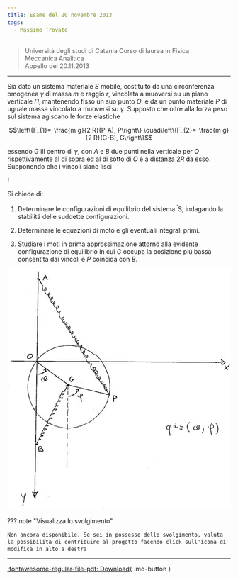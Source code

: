```yaml
---
title: Esame del 20 novembre 2013
tags:
  - Massimo Trovato
---
```


>Università degli studi di Catania Corso di laurea in Fisica<br> Meccanica Analitica<br> Appello del 20.11.2013

---

Sia dato un sistema materiale $S$ mobile, costituito da una
circonferenza omogenea $\gamma$ di massa $m$ e raggio $r$, vincolata a
muoversi su un piano verticale $\Pi$, mantenendo fisso un suo punto $O$,
e da un punto materiale $P$ di uguale massa vincolato a muoversi su
$\gamma$. Supposto che oltre alla forza peso sul sistema agiscano le
forze elastiche

$$\left\{F_{1}=-\frac{m g}{2 R}(P-A), P\right\} \quad\left\{F_{2}=-\frac{m g}{2 R}(G-B), G\right\}$$

essendo $G$ ill centro di $\gamma$, con $A$ e $B$ due punti nella
verticale per $O$ rispettivamente al di sopra ed al di sotto di $O$ e a
distanza $2 R$ da esso. Supponendo che i vincoli siano lisci

!

Si chiede di:

1.  Determinare le configurazioni di equilibrio del sistema
    ${ }^{\prime} \mathrm{S}$, indagando la stabilitá delle suddette
    configurazioni.

2.  Determinare le equazioni di moto e gli eventuali integrali primi.

3.  Studiare i moti in prima approssimazione attorno alla evidente
    configurazione di equilibrio in cui $G$ occupa la posizione piú
    bassa consentita dai vincoli e $P$ coincida con $B$.

![image](images/2023_04_03_c2b519dab57738b76b16g-16.jpg)

??? note "Visualizza lo svolgimento"
    
    Non ancora disponibile. Se sei in possesso dello svolgimento, valuta la possibilità di contribuire al progetto facendo click sull'icona di modifica in alto a destra

---

[:fontawesome-regular-file-pdf: Download](pdf/2014-2016-t.pdf){ .md-button }